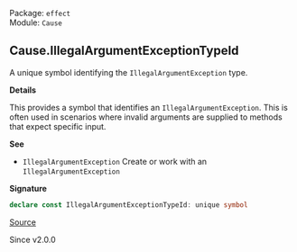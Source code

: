 Package: `effect`<br />
Module: `Cause`<br />

## Cause.IllegalArgumentExceptionTypeId

A unique symbol identifying the `IllegalArgumentException` type.

**Details**

This provides a symbol that identifies an `IllegalArgumentException`. This is
often used in scenarios where invalid arguments are supplied to methods that
expect specific input.

**See**

- `IllegalArgumentException` Create or work with an `IllegalArgumentException`

**Signature**

```ts
declare const IllegalArgumentExceptionTypeId: unique symbol
```

[Source](https://github.com/Effect-TS/effect/tree/main/packages/effect/src/Cause.ts#L121)

Since v2.0.0